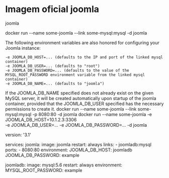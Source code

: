 # Imagem oficial joomla

joomla

docker run --name some-joomla --link some-mysql:mysql -d joomla

The following environment variables are also honored for configuring your Joomla instance:

    -e JOOMLA_DB_HOST=... (defaults to the IP and port of the linked mysql container)
    -e JOOMLA_DB_USER=... (defaults to "root")
    -e JOOMLA_DB_PASSWORD=... (defaults to the value of the MYSQL_ROOT_PASSWORD environment variable from the linked mysql container)
    -e JOOMLA_DB_NAME=... (defaults to "joomla")

If the JOOMLA_DB_NAME specified does not already exist on the given MySQL server, it will be created automatically upon startup of the joomla container, provided that the JOOMLA_DB_USER specified has the necessary permissions to create it.
docker run --name some-joomla --link some-mysql:mysql -p 8080:80 -d joomla
docker run --name some-joomla -e JOOMLA_DB_HOST=10.1.2.3:3306 \
    -e JOOMLA_DB_USER=... -e JOOMLA_DB_PASSWORD=... -d joomla

version: '3.1'

services:
  joomla:
    image: joomla
    restart: always
    links:
      - joomladb:mysql
    ports:
      - 8080:80
    environment:
      JOOMLA_DB_HOST: joomladb
      JOOMLA_DB_PASSWORD: example

  joomladb:
    image: mysql:5.6
    restart: always
    environment:
      MYSQL_ROOT_PASSWORD: example

